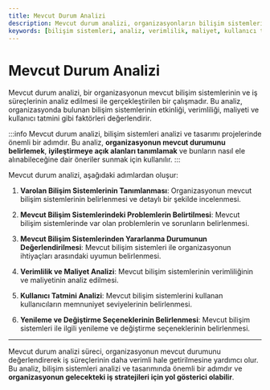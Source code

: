 ```yaml
---
title: Mevcut Durum Analizi
description: Mevcut durum analizi, organizasyonların bilişim sistemleri ve iş süreçlerini değerlendirerek iyileştirme fırsatlarını belirler. Bu süreç, sistem etkinliği, maliyet ve kullanıcı tatmini gibi çeşitli faktörleri analiz eder.
keywords: [bilişim sistemleri, analiz, verimlilik, maliyet, kullanıcı tatmini, iyileştirme, iş süreçleri]
---
```


# Mevcut Durum Analizi

Mevcut durum analizi, bir organizasyonun mevcut bilişim sistemlerinin ve iş süreçlerinin analiz edilmesi ile gerçekleştirilen bir çalışmadır. Bu analiz, organizasyonda bulunan bilişim sistemlerinin etkinliği, verimliliği, maliyeti ve kullanıcı tatmini gibi faktörleri değerlendirir.

:::info
Mevcut durum analizi, bilişim sistemleri analizi ve tasarımı projelerinde önemli bir adımdır. Bu analiz, **organizasyonun mevcut durumunu belirlemek**, **iyileştirmeye açık alanları tanımlamak** ve bunların nasıl ele alınabileceğine dair öneriler sunmak için kullanılır.
:::

Mevcut durum analizi, aşağıdaki adımlardan oluşur:

1. **Varolan Bilişim Sistemlerinin Tanımlanması**: Organizasyonun mevcut bilişim sistemlerinin belirlenmesi ve detaylı bir şekilde incelenmesi.
    
2. **Mevcut Bilişim Sistemlerindeki Problemlerin Belirtilmesi**: Mevcut bilişim sistemlerinde var olan problemlerin ve sorunların belirlenmesi.
    
3. **Mevcut Bilişim Sistemlerinden Yararlanma Durumunun Değerlendirilmesi**: Mevcut bilişim sistemleri ile organizasyonun ihtiyaçları arasındaki uyumun belirlenmesi.
    
4. **Verimlilik ve Maliyet Analizi**: Mevcut bilişim sistemlerinin verimliliğinin ve maliyetinin analiz edilmesi.
    
5. **Kullanıcı Tatmini Analizi**: Mevcut bilişim sistemlerini kullanan kullanıcıların memnuniyet seviyelerinin belirlenmesi.
    
6. **Yenileme ve Değiştirme Seçeneklerinin Belirlenmesi**: Mevcut bilişim sistemleri ile ilgili yenileme ve değiştirme seçeneklerinin belirlenmesi.

---

Mevcut durum analizi süreci, organizasyonun mevcut durumunu değerlendirerek iş süreçlerinin daha verimli hale getirilmesine yardımcı olur. Bu analiz, bilişim sistemleri analizi ve tasarımında önemli bir adımdır ve **organizasyonun gelecekteki iş stratejileri için yol gösterici olabilir**.